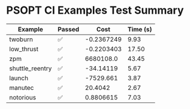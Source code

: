# PSOPT CI Examples Test Summary

| Example | Passed | Cost | Time (s) |
|---|---|---|---|
| twoburn | ✅ | -0.2367249 | 9.93 |
| low_thrust | ✅ | -0.2203403 | 17.50 |
| zpm | ✅ | 6680108.0 | 43.45 |
| shuttle_reentry | ✅ | -34.14119 | 5.67 |
| launch | ✅ | -7529.661 | 3.87 |
| manutec | ✅ | 20.4042 | 2.67 |
| notorious | ✅ | 0.8806615 | 7.03 |